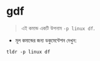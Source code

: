 # gdf

> এই কমান্ড একটি উপনাম `-p linux df`.

- মূল কমান্ডের জন্য ডকুমেন্টেশন দেখুন:

`tldr -p linux df`
